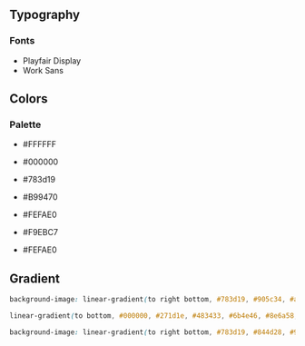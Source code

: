 ## Typography 
### Fonts 
- Playfair Display 
- Work Sans 

## Colors
### Palette 
- #FFFFFF
- #000000

- #783d19
- #B99470
- #FEFAE0


- #F9EBC7
- #FEFAE0

## Gradient 
```CSS
background-image: linear-gradient(to right bottom, #783d19, #905c34, #a77c51, #bf9d72, #d7be95, #e2cea7, #eedfba, #faefcd, #fbf2d2, #fcf5d6, #fdf7db, #fefae0);
```


```CSS
linear-gradient(to bottom, #000000, #271d1e, #483433, #6b4e46, #8e6a58, #a27f67, #b69678, #c9ad89, #d5c09d, #e2d3b3, #f0e7c9, #fefae0);
```

```CSS
background-image: linear-gradient(to right bottom, #783d19, #844d28, #915d37, #9d6e47, #a97e58, #b48e68, #be9d78, #c9ad89, #d5c09d, #e2d3b3, #f0e7c9, #fefae0);
```
